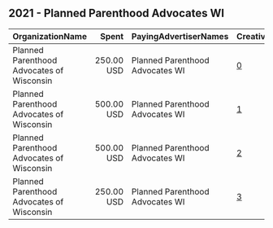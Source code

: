 ## 2021 - Planned Parenthood Advocates WI 
|OrganizationName|Spent|PayingAdvertiserNames|CreativeUrls|Impressions|Genders|AgeBrackets|CountryCodes|BillingAddresses|CandidateBallotInformation|
|:---|---:|:---|:---|---:|:---|:---|:---|:---|:---|
|Planned Parenthood Advocates of Wisconsin|250.00 USD|Planned Parenthood Advocates WI|[0](https://www.snap.com/political-ads/asset/89fbe873c865a61256da4ebb8ae4e8696ed7b4682fb0069553212eceaabd8032?mediaType=png)|101,206||18+|united states|US|Rachel Maes|
|Planned Parenthood Advocates of Wisconsin|500.00 USD|Planned Parenthood Advocates WI|[1](https://www.snap.com/political-ads/asset/304119fa88296b82ba14388f9843825fa027568dc3e578b10747ab62b2a84800?mediaType=png)|210,200||18+|united states|US|Rachel Maes|
|Planned Parenthood Advocates of Wisconsin|500.00 USD|Planned Parenthood Advocates WI|[2](https://www.snap.com/political-ads/asset/21aced586a716fce7954df925246b810d5139ba7c11051dafb36435a040e831e?mediaType=png)|206,055||18+|united states|US|Angela Cunningham|
|Planned Parenthood Advocates of Wisconsin|250.00 USD|Planned Parenthood Advocates WI|[3](https://www.snap.com/political-ads/asset/a5c528a6e93c12c49a43529b000624a4c83f6a23dc511c8e4d4b96ece5e44c0a?mediaType=png)|83,393||18+|united states|US|Angela Cunningham|
